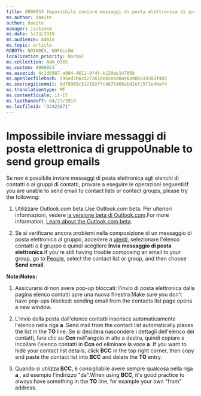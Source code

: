 ```yaml
---
title: 8000053 Impossibile inviare messaggi di posta elettronica di gruppo
ms.author: daeite
author: daeite
manager: jackiesm
ms.date: 5/23/2018
ms.audience: Admin
ms.topic: article
ROBOTS: NOINDEX, NOFOLLOW
localization_priority: Normal
ms.collection: Adm_O365
ms.custom: 8000053
ms.assetid: 4c1d6987-a004-4611-9f4f-b129ab14706b
ms.openlocfilehash: 595ed7b6cd27261de82e6d0a96a985a19383f4d3
ms.sourcegitcommit: 9d78905c512192ffc4675468abd2efc5f2e4baf4
ms.translationtype: MT
ms.contentlocale: it-IT
ms.lasthandoff: 04/23/2019
ms.locfileid: "32423871"
---
```

# <a name="unable-to-send-group-emails"></a><span data-ttu-id="b3600-102">Impossibile inviare messaggi di posta elettronica di gruppo</span><span class="sxs-lookup"><span data-stu-id="b3600-102">Unable to send group emails</span></span>

<span data-ttu-id="b3600-103">Se non è possibile inviare messaggi di posta elettronica agli elenchi di contatti o ai gruppi di contatti, provare a eseguire le operazioni seguenti:</span><span class="sxs-lookup"><span data-stu-id="b3600-103">If you are unable to send email to contact lists or contact groups, please try the following:</span></span>
  
1. <span data-ttu-id="b3600-104">Utilizzare Outlook.com beta.</span><span class="sxs-lookup"><span data-stu-id="b3600-104">Use Outlook.com beta.</span></span> <span data-ttu-id="b3600-105">Per ulteriori informazioni, vedere [la versione beta di Outlook.com](https://support.office.com/article/e2261c7f-d413-4084-8f22-21282f42d8cf).</span><span class="sxs-lookup"><span data-stu-id="b3600-105">For more information, [Learn about the Outlook.com beta](https://support.office.com/article/e2261c7f-d413-4084-8f22-21282f42d8cf).</span></span>
    
2. <span data-ttu-id="b3600-106">Se si verificano ancora problemi nella composizione di un messaggio di posta elettronica al gruppo, accedere a [utenti](https://outlook.live.com/people/), selezionare l'elenco contatti o il gruppo e quindi scegliere **Invia messaggio di posta elettronica**.</span><span class="sxs-lookup"><span data-stu-id="b3600-106">If you're still having trouble composing an email to your group, go to [People](https://outlook.live.com/people/), select the contact list or group, and then choose **Send email**.</span></span>
    
 <span data-ttu-id="b3600-107">**Note:**</span><span class="sxs-lookup"><span data-stu-id="b3600-107">**Notes:**</span></span>
  
1. <span data-ttu-id="b3600-108">Assicurarsi di non avere pop-up bloccati: l'invio di posta elettronica dalla pagina elenco contatti apre una nuova finestra.</span><span class="sxs-lookup"><span data-stu-id="b3600-108">Make sure you don't have pop-ups blocked: sending email from the contacts list page opens a new window.</span></span>
    
2. <span data-ttu-id="b3600-109">L'invio della posta dall'elenco contatti inserisce automaticamente l'elenco nella riga **a** .</span><span class="sxs-lookup"><span data-stu-id="b3600-109">Send mail from the contact list automatically places the list in the **TO** line.</span></span> <span data-ttu-id="b3600-110">Se si desidera nascondere i dettagli dell'elenco dei contatti, fare clic su **Ccn** nell'angolo in alto a destra, quindi copiare e incollare l'elenco contatti in **Ccn** ed eliminare la voce **a** .</span><span class="sxs-lookup"><span data-stu-id="b3600-110">If you want to hide your contact list details, click **BCC** in the top right corner, then copy and paste the contact list into **BCC** and delete the **TO** entry.</span></span> 
    
3. <span data-ttu-id="b3600-111">Quando si utilizza **BCC**, è consigliabile avere sempre qualcosa nella riga **a** , ad esempio l'indirizzo "da".</span><span class="sxs-lookup"><span data-stu-id="b3600-111">When using **BCC**, it's good practice to always have something in the **TO** line, for example your own "from" address.</span></span> 
    

